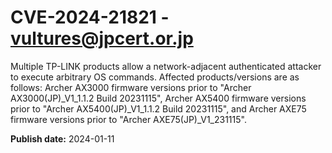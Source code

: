 # CVE-2024-21821 - vultures@jpcert.or.jp

Multiple TP-LINK products allow a network-adjacent authenticated attacker to execute arbitrary OS commands. Affected products/versions are as follows: Archer AX3000 firmware versions prior to "Archer AX3000(JP)_V1_1.1.2 Build 20231115", Archer AX5400 firmware versions prior to "Archer AX5400(JP)_V1_1.1.2 Build 20231115", and Archer AXE75 firmware versions prior to "Archer AXE75(JP)_V1_231115".

**Publish date:** 2024-01-11
